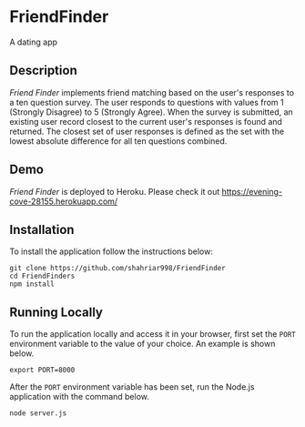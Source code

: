 # FriendFinder
A dating app

## Description

*Friend Finder* implements friend matching based on the user's responses to a ten question survey. The user responds to questions with values from 1 (Strongly Disagree) to 5 (Strongly Agree). When the survey is submitted, an existing user record closest to the current user's responses is found and returned. The closest set of user responses is defined as the set with the lowest absolute difference for all ten questions combined.

## Demo
	
*Friend Finder* is deployed to Heroku. Please check it out 
https://evening-cove-28155.herokuapp.com/



## Installation

To install the application follow the instructions below:

	git clone https://github.com/shahriar998/FriendFinder
	cd FriendFinders
	npm install
	
## Running Locally

To run the application locally and access it in your browser, first set the `PORT` environment variable to the value of your choice. An example is shown below.

	export PORT=8000
	
After the `PORT` environment variable has been set, run the Node.js application with the command below.

	node server.js
	
